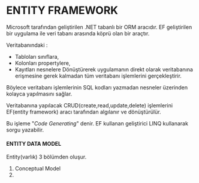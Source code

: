 # ENTITY FRAMEWORK

Microsoft tarafından geliştirilen .NET tabanlı bir ORM aracıdır.
EF geliştirilen bir uygulama ile veri tabanı arasında köprü olan bir araçtır.


Veritabanındaki :

 - Tabloları sınıflara,
 - Kolonları propertylere,
 - Kayıtları nesnelere
 Dönüştürerek uygulamanın direkt olarak veritabanına erişmesine gerek kalmadan tüm veritabanı işlemlerini gerçekleştirir.

Böylece veritabanı işlemlerinin SQL kodları yazmadan nesneler üzerinden kolayca yapılmasını sağlar.

Veritabanına yapılacak CRUD(create,read,update,delete) işlemlerini EF(entity framework) aracı tarafından algılanır ve dönüştürülür.

Bu işleme "*Code Generating*" denir.  EF kullanan geliştirici LINQ kullanarak sorgu yazabilir.

#### ENTITY DATA MODEL
Entity(varlık) 3 bölümden oluşur.

 1. Conceptual Model 
 2. 

<!--stackedit_data:
eyJoaXN0b3J5IjpbMTU0NTM1MjA2MiwtMTk1NzIwNDE4MiwtMT
E0NDgwMDA0NCwtNDUzNDUwMjcyLDE2NTY0ODEwNTEsMTUzNDYx
NDczNiwxMjc2NjgzNTU2LC0xODAxNTk3MTQzXX0=
-->